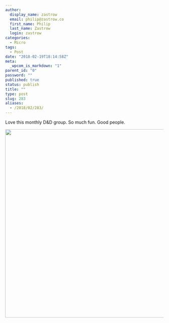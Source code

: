 ```yaml
---
author:
  display_name: zastrow
  email: philip@zastrow.co
  first_name: Philip
  last_name: Zastrow
  login: zastrow
categories:
  - Micro
tags:
  - Post
date: "2018-02-19T18:14:58Z"
meta:
  _wpcom_is_markdown: "1"
parent_id: "0"
password: ""
published: true
status: publish
title: ""
type: post
slug: 283
aliases:
  - /2018/02/283/
---
```

<p>Love this monthly D&amp;D group. So much fun. Good people.</p>
<p><img src="/assets/2018/02/05fd1547abbb41c29e2afca205722d7c.jpg" width="600" height="600" /></p>
